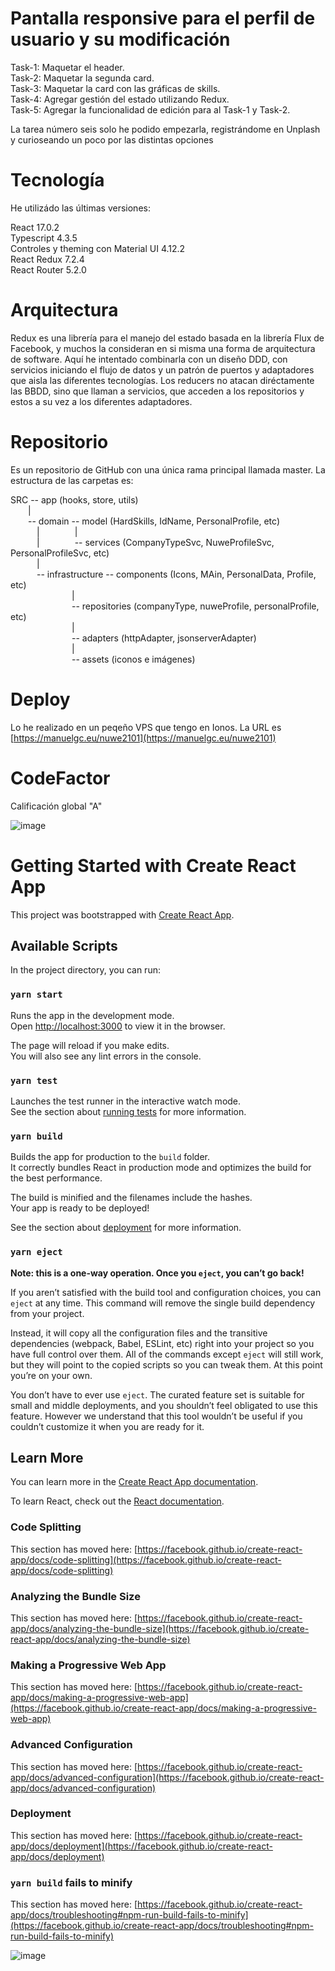 # Pantalla responsive para el perfil de usuario y su modificación

Task-1: Maquetar el header. <br>
Task-2: Maquetar la segunda card.<br>
Task-3: Maquetar la card con las gráficas de skills.<br>
Task-4: Agregar gestión del estado utilizando Redux.<br>
Task-5: Agregar la funcionalidad de edición para al Task-1 y Task-2.<br>

La tarea número seis solo he podido empezarla, registrándome en Unplash y curioseando un poco por las distintas opciones

# Tecnología

He utilizádo las últimas versiones:

React 17.0.2<br>
Typescript 4.3.5<br>
Controles y theming con Material UI 4.12.2<br>
React Redux 7.2.4<br>
React Router 5.2.0<br>

# Arquitectura

Redux es una librería para el manejo del estado basada en la librería Flux de Facebook, y muchos la consideran en si misma una forma de arquitectura de software.
Aquí he intentado combinarla con un diseño DDD, con servicios iniciando el flujo de datos y un patrón de puertos y adaptadores que aisla las diferentes tecnologías.
Los reducers no atacan diréctamente las BBDD, sino que llaman a servicios, que acceden a los repositorios y estos a su vez a los diferentes adaptadores.

# Repositorio

Es un repositorio de GitHub con una única rama principal llamada master.
La estructura de las carpetas es:

SRC -- app (hooks, store, utils)<br>
&emsp;&emsp;|<br>
&emsp;&emsp;-- domain -- model (HardSkills, IdName, PersonalProfile, etc)<br>
&emsp;&emsp;&emsp;|&emsp;&emsp;&emsp;&emsp;|<br>
&emsp;&emsp;&emsp;|&emsp;&emsp;&emsp;&emsp;-- services  (CompanyTypeSvc, NuweProfileSvc, PersonalProfileSvc, etc)<br>
&emsp;&emsp;&emsp;|&emsp;&emsp;<br>
&emsp;&emsp;&emsp;-- infrastructure -- components (Icons, MAin, PersonalData, Profile, etc)<br>
&emsp;&emsp;&emsp;&emsp;&emsp;&emsp;&emsp;|<br>
&emsp;&emsp;&emsp;&emsp;&emsp;&emsp;&emsp;-- repositories (companyType, nuweProfile, personalProfile, etc)<br>
&emsp;&emsp;&emsp;&emsp;&emsp;&emsp;&emsp;|<br>
&emsp;&emsp;&emsp;&emsp;&emsp;&emsp;&emsp;-- adapters (httpAdapter, jsonserverAdapter)<br>
&emsp;&emsp;&emsp;&emsp;&emsp;&emsp;&emsp;|<br>
&emsp;&emsp;&emsp;&emsp;&emsp;&emsp;&emsp;-- assets (iconos e imágenes)<br>

# Deploy
       
Lo he realizado en un peqeño VPS que tengo en Ionos. La URL es  [https://manuelgc.eu/nuwe2101](https://manuelgc.eu/nuwe2101)

# CodeFactor

Calificación global "A"

![image](https://user-images.githubusercontent.com/29376434/126888725-e6bf3828-8f24-46f4-b427-ee68a54e8587.png)


# Getting Started with Create React App

This project was bootstrapped with [Create React App](https://github.com/facebook/create-react-app).

## Available Scripts

In the project directory, you can run:

### `yarn start`

Runs the app in the development mode.\
Open [http://localhost:3000](http://localhost:3000) to view it in the browser.

The page will reload if you make edits.\
You will also see any lint errors in the console.

### `yarn test`

Launches the test runner in the interactive watch mode.\
See the section about [running tests](https://facebook.github.io/create-react-app/docs/running-tests) for more information.

### `yarn build`

Builds the app for production to the `build` folder.\
It correctly bundles React in production mode and optimizes the build for the best performance.

The build is minified and the filenames include the hashes.\
Your app is ready to be deployed!

See the section about [deployment](https://facebook.github.io/create-react-app/docs/deployment) for more information.

### `yarn eject`

**Note: this is a one-way operation. Once you `eject`, you can’t go back!**

If you aren’t satisfied with the build tool and configuration choices, you can `eject` at any time. This command will remove the single build dependency from your project.

Instead, it will copy all the configuration files and the transitive dependencies (webpack, Babel, ESLint, etc) right into your project so you have full control over them. All of the commands except `eject` will still work, but they will point to the copied scripts so you can tweak them. At this point you’re on your own.

You don’t have to ever use `eject`. The curated feature set is suitable for small and middle deployments, and you shouldn’t feel obligated to use this feature. However we understand that this tool wouldn’t be useful if you couldn’t customize it when you are ready for it.

## Learn More

You can learn more in the [Create React App documentation](https://facebook.github.io/create-react-app/docs/getting-started).

To learn React, check out the [React documentation](https://reactjs.org/).

### Code Splitting

This section has moved here: [https://facebook.github.io/create-react-app/docs/code-splitting](https://facebook.github.io/create-react-app/docs/code-splitting)

### Analyzing the Bundle Size

This section has moved here: [https://facebook.github.io/create-react-app/docs/analyzing-the-bundle-size](https://facebook.github.io/create-react-app/docs/analyzing-the-bundle-size)

### Making a Progressive Web App

This section has moved here: [https://facebook.github.io/create-react-app/docs/making-a-progressive-web-app](https://facebook.github.io/create-react-app/docs/making-a-progressive-web-app)

### Advanced Configuration

This section has moved here: [https://facebook.github.io/create-react-app/docs/advanced-configuration](https://facebook.github.io/create-react-app/docs/advanced-configuration)

### Deployment

This section has moved here: [https://facebook.github.io/create-react-app/docs/deployment](https://facebook.github.io/create-react-app/docs/deployment)

### `yarn build` fails to minify

This section has moved here: [https://facebook.github.io/create-react-app/docs/troubleshooting#npm-run-build-fails-to-minify](https://facebook.github.io/create-react-app/docs/troubleshooting#npm-run-build-fails-to-minify)

![image](https://user-images.githubusercontent.com/29376434/126887907-0ecc7dbe-84d6-4a52-b7e3-97a5adf8e5fb.png)
